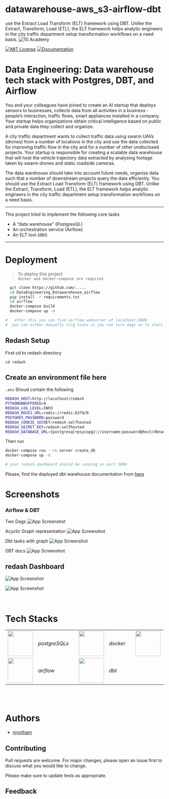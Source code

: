 # datawarehouse-aws_s3-airflow-dbt
use the Extract Load Transform (ELT) framework using DBT. Unlike the Extract, Transform, Load (ETL), the ELT framework helps analytic engineers in the city traffic department setup transformation workflows on a need basis.
![10 Academy](https://static.wixstatic.com/media/081e5b_5553803fdeec4cbb817ed4e85e1899b2~mv2.png/v1/fill/w_246,h_106,al_c,q_85,usm_0.66_1.00_0.01,enc_auto/10%20Academy%20FA-02%20-%20transparent%20background%20-%20cropped.png)


[![MIT License](https://img.shields.io/badge/License-MIT-green.svg)](https://choosealicense.com/licenses/mit/)
[![Documentation](https://img.shields.io/badge/doc-generated%20by%20dbt%20docs-yellow)](https://data-engineering-dwh.netlify.app/#!/overview)
# Data Engineering: Data warehouse tech stack with Postgres, DBT, and Airflow

You and your colleagues have joined to create an AI startup that deploys sensors to businesses, collects data from all activities in a business - people’s interaction, traffic flows, smart appliances installed in a company. Your startup helps organizations obtain critical intelligence based on public and private data they collect and organize. 

A city traffic department wants to collect traffic data using swarm UAVs (drones) from a number of locations in the city and use the data collected for improving traffic flow in the city and for a number of other undisclosed projects. Your startup is responsible for creating a scalable data warehouse that will host the vehicle trajectory data extracted by analysing footage taken by swarm drones and static roadside cameras.

The data warehouse should take into account future needs, organise data such that a number of downstream projects query the data efficiently. You should use the Extract Load Transform (ELT) framework using DBT.  Unlike the Extract, Transform, Load (ETL), the ELT framework helps analytic engineers in the city traffic department setup transformation workflows on a need basis.  

___

This project tried to implement the following core tasks
- A “data warehouse” (PostgresQL)
- An orchestration service (Airflow)
- An ELT tool (dbt)
___

# Deployment

> To deploy this project <br>`docker and docker-compose are required`

```bash
  git clone https://github.com/.....
  cd DataEngineering_Datawarehouse_airflow
  pip install -r requirements.txt
  cd airflow
  docker-compose build
  docker-compose up -d

#   after this you can find airflow webserver at localhost:8080
#  you can either manually trig tasks or you can turn dags on to start scheduled tasks
```
## Redash Setup

First cd to redash directory 
```
cd redash
```
## Create an environment file here
`.env` Shoud contain the following
```bash
REDASH_HOST=http://localhost/redash
PYTHONUNBUFFERED=0
REDASH_LOG_LEVEL=INFO
REDASH_REDIS_URL=redis://redis:6379/0
POSTGRES_PASSWORD=password
REDASH_COOKIE_SECRET=redash-selfhosted
REDASH_SECRET_KEY=redash-selfhosted
REDASH_DATABASE_URL={postgresql+psycopg2://username:password@host/dbname}
```
Then run 

```bash
docker-compose run --rm server create_db 
docker-compose up -d

# your redash dashboard should be running on port 5000
```

Please, find the deployed dbt warehouse documentation from [here](https://data-engineering-dwh.netlify.app/#!/overview)


# Screenshots
### Airflow & DBT
Two Dags
![App Screenshot](screenshots/DAGs.jpg)

Acyclic Graph representation
![App Screenshot](screenshots/Directed%20Asyclic%20Graph.jpg)

Dbt tasks with graph
![App Screenshot](screenshots/dbt-dags.jpg)

DBT docs
![App Screenshot](./screenshots/docs.jpg)

## redash Dashboard
![App Screenshot](./screenshots/redash-board%20I.jpg)

![App Screenshot](./screenshots/redash-board%20II.jpg)

<br>

# Tech Stacks
|       |  | | | | | | |
| ----------- | ----------- | -------- | ---------| -----------| -------| -----------| -------|
| <img height="80" src="https://user-images.githubusercontent.com/25181517/117208740-bfb78400-adf5-11eb-97bb-09072b6bedfc.png">   |*postgreSQLs*| | <img height="80" src="https://www.docker.com/wp-content/uploads/2022/03/vertical-logo-monochromatic.png">   |*docker*| | <img height="80" src="https://avatars.githubusercontent.com/u/10746780?s=280&v=4">   |*redash*|
| <img height="80" src="https://static-00.iconduck.com/assets.00/airflow-icon-512x512-tpr318yf.png">   |*airflow*| | <img height="80" src="https://seeklogo.com/images/D/dbt-logo-500AB0BAA7-seeklogo.com.png">   |*dbt*|

<br>
<br>

# Authors

- [niyotham](https://www.github.com/niyotham)


## Contributing
Pull requests are welcome. For major changes, please open an issue first to discuss what you would like to change.

Please make sure to update tests as appropriate.


## Feedback




